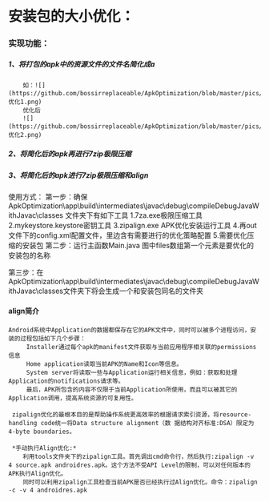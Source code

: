 # 安装包的大小优化：
### 实现功能：
##### 1、将打包的apk中的资源文件的文件名简化成a
        如：![](https://github.com/bossirreplaceable/ApkOptimization/blob/master/pics/优化1.png)
        优化后
        ![](https://github.com/bossirreplaceable/ApkOptimization/blob/master/pics/优化2.png)
##### 2、将简化后的apk再进行7zip极限压缩
##### 3、将简化后的apk进行7zip极限压缩和align


使用方式：
第一步：确保 ApkOptimization\app\build\intermediates\javac\debug\compileDebugJavaWithJavac\classes 文件夹下有如下工具
        1.7za.exe极限压缩工具
        2.mykeystore.keystore密钥工具
        3.zipalign.exe APK优化安装运行工具
        4.再out文件下的config.xml配置文件，里边含有需要进行的优化策略配置
        5.需要优化压缩的安装包
第二步：运行主函数Main.java
        图中files数组第一个元素是要优化的安装包的名称

第三步：在 ApkOptimization\app\build\intermediates\javac\debug\compileDebugJavaWithJavac\classes文件夹下将会生成一个和安装包同名的文件夹
        



#### align简介
    Android系统中Application的数据都保存在它的APK文件中，同时可以被多个进程访问，安装的过程包括如下几个步骤：  
         Installer通过每个apk的manifest文件获取与当前应用程序相关联的permissions信息  
         Home application读取当前APK的Name和Icon等信息。  
         System server将读取一些与Application运行相关信息，例如：获取和处理Application的notifications请求等。  
         最后，APK所包含的内容不仅限于当前Application所使用，而且可以被其它的Application调用，提高系统资源的可复用性。  

     zipalign优化的最根本目的是帮助操作系统更高效率的根据请求索引资源，将resource-handling code统一将Data structure alignment（数 据结构对齐标准:DSA）限定为4-byte boundaries。  

     *手动执行Align优化:*  
        利用tools文件夹下的zipalign工具。首先调出cmd命令行，然后执行:zipalign -v 4 source.apk androidres.apk。这个方法不受API Level的限制，可以对任何版本的APK执行Align优化。  
        同时可以利用zipalign工具检查当前APK是否已经执行过Align优化。命令：zipalign -c -v 4 androidres.apk  
